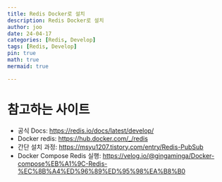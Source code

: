 ```yaml
---
title: Redis Docker로 설치
description: Redis Docker로 설치
author: joo
date: 24-04-17
categories: [Redis, Develop]
tags: [Redis, Develop]
pin: true
math: true
mermaid: true

---
```


# 참고하는 사이트
 - 공식 Docs: https://redis.io/docs/latest/develop/
 - Docker redis: https://hub.docker.com/_/redis
 - 간단 설치 과정: https://msyu1207.tistory.com/entry/Redis-PubSub
 - Docker Compose Redis 실행: https://velog.io/@gingaminga/Docker-compose%EB%A1%9C-Redis-%EC%8B%A4%ED%96%89%ED%95%98%EA%B8%B0

 ## 
